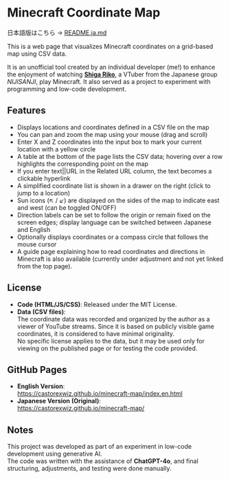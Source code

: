# Minecraft Coordinate Map

日本語版はこちら → [README.ja.md](./README.ja.md)

This is a web page that visualizes Minecraft coordinates on a grid-based map using CSV data.

It is an unofficial tool created by an individual developer (me!) to enhance the enjoyment of watching **[Shiga Riko](https://www.youtube.com/@ShigaRiko)**, a VTuber from the Japanese group *NIJISANJI*, play Minecraft. It also served as a project to experiment with programming and low-code development.

## Features

- Displays locations and coordinates defined in a CSV file on the map
- You can pan and zoom the map using your mouse (drag and scroll)
- Enter X and Z coordinates into the input box to mark your current location with a yellow circle
- A table at the bottom of the page lists the CSV data; hovering over a row highlights the corresponding point on the map
- If you enter text||URL in the Related URL column, the text becomes a clickable hyperlink
- A simplified coordinate list is shown in a drawer on the right (click to jump to a location)
- Sun icons (↖ / ↙) are displayed on the sides of the map to indicate east and west (can be toggled ON/OFF)
- Direction labels can be set to follow the origin or remain fixed on the screen edges; display language can be switched between Japanese and English
- Optionally displays coordinates or a compass circle that follows the mouse cursor
- A guide page explaining how to read coordinates and directions in Minecraft is also available (currently under adjustment and not yet linked from the top page).

## License

- **Code (HTML/JS/CSS)**: Released under the MIT License.
- **Data (CSV files)**:  
  The coordinate data was recorded and organized by the author as a viewer of YouTube streams. Since it is based on publicly visible game coordinates, it is considered to have minimal originality.  
  No specific license applies to the data, but it may be used only for viewing on the published page or for testing the code provided.

## GitHub Pages  
- **English Version**:  
  https://castorexwiz.github.io/minecraft-map/index.en.html
- **Japanese Version (Original)**:  
  https://castorexwiz.github.io/minecraft-map/


## Notes

This project was developed as part of an experiment in low-code development using generative AI.  
The code was written with the assistance of **ChatGPT-4o**, and final structuring, adjustments, and testing were done manually.
